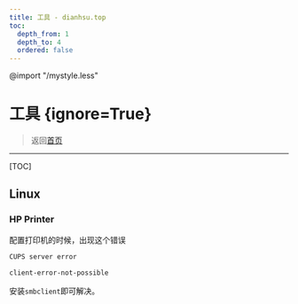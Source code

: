 ```yaml
---
title: 工具 - dianhsu.top
toc:
  depth_from: 1
  depth_to: 4
  ordered: false
---
```

@import "/mystyle.less"

# 工具 {ignore=True}
> 返回[首页](../index.html)

---------------------------

[TOC]

## Linux

### HP Printer
配置打印机的时候，出现这个错误

```bash
CUPS server error

client-error-not-possible
```

安装`smbclient`即可解决。